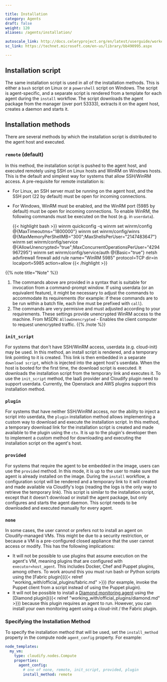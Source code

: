 ```yaml
---

title: Installation
category: Agents
draft: false
weight: 120
aliases: /agents/installation/

autoscale_link: http://docs.celeryproject.org/en/latest/userguide/workers.html#autoscaling
sc_link: https://technet.microsoft.com/en-us/library/bb490995.aspx

---
```


## Installation script

The same installation script is used in all of the installation methods.
This is either a `bash` script on Linux or a `powershell` script on Windows.
The script is agent-specific, and a separate script is rendered from a
template for each agent during the `install` workflow.
The script downloads the agent package from the manager (over port 53333),
extracts it on the agent host, creates a daemon and starts it.

## Installation methods

There are several methods by which the installation script is distributed
to the agent host and executed.

### `remote` (default)

In this method, the installation script is pushed to the agent host, and
executed remotely using SSH on Linux hosts and WinRM on Windows hosts.
This is the default and simplest way for systems that allow SSH/WinRM
access. A pre-requisite for remote installation is:

* For Linux, an SSH server must be running on the agent host, and
  the SSH port (22 by default) must be open for incoming connections.
* For Windows, WinRM must be enabled, and the WinRM port (5985 by
  default) must be open for incoming connections. To enable WinRM,
  the following commands must be executed on the host (e.g. in `userdata`).

  {{< highlight  bash  >}}
  winrm quickconfig -q
  winrm set winrm/config              @{MaxTimeoutms="1800000"}
  winrm set winrm/config/winrs        @{MaxMemoryPerShellMB="300";MaxShellsPerUser="2147483647"}
  winrm set winrm/config/service      @{AllowUnencrypted="true";MaxConcurrentOperationsPerUser="4294967295"}
  winrm set winrm/config/service/auth @{Basic="true"}
  netsh advfirewall firewall add rule name="WinRM 5985" protocol=TCP dir=in localport=5985 action=allow
  {{< /highlight >}}

{{% note title="Note" %}}
1. The commands above are provided in a syntax that is suitable for
invocation from a command-prompt window. If using userdata (or an
equivalent feature), it might be necessary to adjust the commands to
accommodate its requirements (for example: if these commands are to be
run within a batch file, each line must be prefixed with `call`).
2. The commands are very permisive and must adjusted according to
your requirements. These settings provide unencrypted WinRM access to
the machine. From MSDN: `AllowUnencrypted` - Enables the client computer
to request unencrypted traffic.
{{% /note %}}

### `init_script`

For systems that don't have SSH/WinRM access, userdata
(e.g. cloud-init) may be used. In this method, an install script is
rendered, and a temporary link pointing to it is created. This link is
then embedded in a separate `download script`, which is injected into
the agent host's userdata. When the host is booted for the first time,
the download script is executed. It downloads the installation script
from the temporary link and executes it.
To use the `init_script` method, the IaaS provider and Cloudify plugin
need to support userdata. Currently, the Openstack
and AWS plugins support this installation method.

### `plugin`

For systems that have neither SSH/WinRM access, nor
the ability to inject a script into userdata, the `plugin` installation
method allows implementing a custom way to download and execute the
installation script. In this method, a temporary download link for the
installation script is created and made available to the plugin using
the `ctx`. It is up to the plugin's developer then to implement a custom
method for downloading and executing the installation script on the
agent's host.

### `provided`

For systems that require the agent to be embedded in the
image, users can use the `provided` method. In this mode, it is up to
the user to make sure the agent is already installed on the image.
During the `install` workflow, a configuration script will be rendered
and a temporary link to it will created and made available
via Cloudify's logs (reading the logs is the only way to retrieve
the temporary link). This script is
similar to the installation script, except that it doesn't download or
install the agent package, but only configures and starts the agent
daemon. This script needs to be downloaded and executed manually for
every agent.

### `none`

In some cases, the user cannot or prefers not to install an agent
on Cloudify-managed VMs. This might be due to a security restriction,
or because a VM is a pre-configured closed appliance that the user cannot
access or modify.
This has the following implications:

* It will not be possible to use plugins that assume execution on the agent's VM, meaning plugins that are configured with `executor=host_agent`. This includes Docker, Chef and Puppet plugins, among others. To work around this you must run bash or Python scripts using the [Fabric plugin]({{< relref "working_with/official_plugins/fabric.md" >}}) (for example, invoke the Puppet client from a script instead of using the Puppet plugin).
* It will not be possible to install a [Diamond monitoring agent](http://diamond.readthedocs.org/) using the [Diamond plugin]({{< relref "working_with/official_plugins/diamond.md" >}}) because this plugin requires an agent to run. However, you can install your own monitoring agent using a cloud-init / the Fabric plugin.

### Specifying the Installation Method

To specify the installation method that will be used, set the `install_method` property in the compute node `agent_config` property. For example:

```yaml
node_templates:
  my_vm:
    type: cloudify.nodes.Compute
    properties:
      agent_config:
        # one of none, remote, init_script, provided, plugin
        install_method: remote
```
